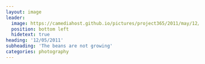 ```yaml
---
layout: image
leader:
  image: https://camediahost.github.io/pictures/project365/2011/may/12/120511.jpg
  position: bottom left
  hidetext: true
heading: '12/05/2011'
subheading: 'The beans are not growing'
categories: photography
---
```

